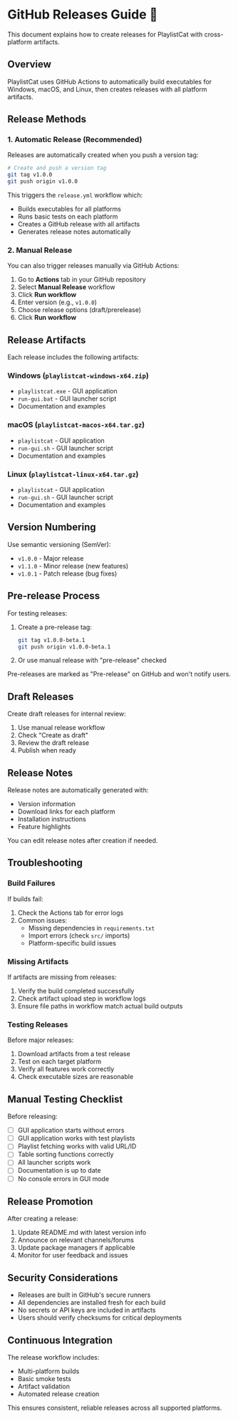 # GitHub Releases Guide 🚀

This document explains how to create releases for PlaylistCat with cross-platform artifacts.

## Overview

PlaylistCat uses GitHub Actions to automatically build executables for Windows, macOS, and Linux, then creates releases with all platform artifacts.

## Release Methods

### 1. Automatic Release (Recommended)

Releases are automatically created when you push a version tag:

```bash
# Create and push a version tag
git tag v1.0.0
git push origin v1.0.0
```

This triggers the `release.yml` workflow which:
- Builds executables for all platforms
- Runs basic tests on each platform
- Creates a GitHub release with all artifacts
- Generates release notes automatically

### 2. Manual Release

You can also trigger releases manually via GitHub Actions:

1. Go to **Actions** tab in your GitHub repository
2. Select **Manual Release** workflow
3. Click **Run workflow**
4. Enter version (e.g., `v1.0.0`)
5. Choose release options (draft/prerelease)
6. Click **Run workflow**

## Release Artifacts

Each release includes the following artifacts:

### Windows (`playlistcat-windows-x64.zip`)
- `playlistcat.exe` - GUI application
- `run-gui.bat` - GUI launcher script
- Documentation and examples

### macOS (`playlistcat-macos-x64.tar.gz`)
- `playlistcat` - GUI application
- `run-gui.sh` - GUI launcher script
- Documentation and examples

### Linux (`playlistcat-linux-x64.tar.gz`)
- `playlistcat` - GUI application
- `run-gui.sh` - GUI launcher script
- Documentation and examples

## Version Numbering

Use semantic versioning (SemVer):
- `v1.0.0` - Major release
- `v1.1.0` - Minor release (new features)
- `v1.0.1` - Patch release (bug fixes)

## Pre-release Process

For testing releases:

1. Create a pre-release tag:
   ```bash
   git tag v1.0.0-beta.1
   git push origin v1.0.0-beta.1
   ```

2. Or use manual release with "pre-release" checked

Pre-releases are marked as "Pre-release" on GitHub and won't notify users.

## Draft Releases

Create draft releases for internal review:

1. Use manual release workflow
2. Check "Create as draft"
3. Review the draft release
4. Publish when ready

## Release Notes

Release notes are automatically generated with:
- Version information
- Download links for each platform
- Installation instructions
- Feature highlights

You can edit release notes after creation if needed.

## Troubleshooting

### Build Failures

If builds fail:

1. Check the Actions tab for error logs
2. Common issues:
   - Missing dependencies in `requirements.txt`
   - Import errors (check `src/` imports)
   - Platform-specific build issues

### Missing Artifacts

If artifacts are missing from releases:

1. Verify the build completed successfully
2. Check artifact upload step in workflow logs
3. Ensure file paths in workflow match actual build outputs

### Testing Releases

Before major releases:

1. Download artifacts from a test release
2. Test on each target platform
3. Verify all features work correctly
4. Check executable sizes are reasonable

## Manual Testing Checklist

Before releasing:

- [ ] GUI application starts without errors
- [ ] GUI application works with test playlists
- [ ] Playlist fetching works with valid URL/ID
- [ ] Table sorting functions correctly
- [ ] All launcher scripts work
- [ ] Documentation is up to date
- [ ] No console errors in GUI mode

## Release Promotion

After creating a release:

1. Update README.md with latest version info
2. Announce on relevant channels/forums
3. Update package managers if applicable
4. Monitor for user feedback and issues

## Security Considerations

- Releases are built in GitHub's secure runners
- All dependencies are installed fresh for each build
- No secrets or API keys are included in artifacts
- Users should verify checksums for critical deployments

## Continuous Integration

The release workflow includes:
- Multi-platform builds
- Basic smoke tests
- Artifact validation
- Automated release creation

This ensures consistent, reliable releases across all supported platforms.
